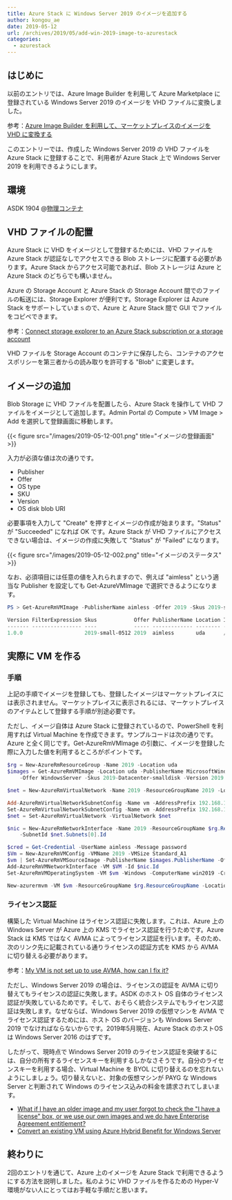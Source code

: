 ```yaml
---
title: Azure Stack に Windows Server 2019 のイメージを追加する
author: kongou_ae
date: 2019-05-12
url: /archives/2019/05/add-win-2019-image-to-azurestack
categories:
  - azurestack
---
```


## はじめに

以前のエントリでは、Azure Image Builder を利用して Azure Marketplace に登録されている Windows Server 2019 のイメージを VHD ファイルに変換しました。

参考：[Azure Image Builder を利用して、マーケットプレイスのイメージを VHD に変換する](https://aimless.jp/blog/archives/2019/05/convert-marketplace-image-to-vhd/)

このエントリーでは、作成した Windows Server 2019 の VHD ファイルを Azure Stack に登録することで、利用者が Azure Stack 上で Windows Server 2019 を利用できるようにします。

## 環境

ASDK 1904 @[物理コンテナ](https://thinkit.co.jp/article/13243)

## VHD ファイルの配置

Azure Stack に VHD をイメージとして登録するためには、VHD ファイルを Azure Stack が認証なしでアクセスできる Blob ストレージに配置する必要があります。Azure Stack からアクセス可能であれば、Blob ストレージは Azure と Azure Stack のどちらでも構いません。

Azure の Storage Account と Azure Stack の Storage Account 間でのファイルの転送には、Storage Explorer が便利です。Storage Explorer は Azure Stack をサポートしていまｓので、Azure と Azure Stack 間で GUI でファイルをコピペできます。

参考：[Connect storage explorer to an Azure Stack subscription or a storage account](https://docs.microsoft.com/en-us/azure-stack/user/azure-stack-storage-connect-se)

VHD ファイルを Storage Account のコンテナに保存したら、コンテナのアクセスポリシーを第三者からの読み取りを許可する "Blob" に変更します。

## イメージの追加

Blob Storage に VHD ファイルを配置したら、Azure Stack を操作して VHD ファイルをイメージとして追加します。Admin Portal の Compute > VM Image > Add を選択して登録画面に移動します。

{{< figure src="/images/2019-05-12-001.png" title="イメージの登録画面" >}}

入力が必須な値は次の通りです。

- Publisher
- Offer
- OS type
- SKU
- Version
- OS disk blob URI

必要事項を入力して "Create" を押すとイメージの作成が始まります。"Status" が "Succeeded" になれば OK です。Azure Stack が VHD ファイルにアクセスできない場合は、イメージの作成に失敗して "Status" が "Failed" になります。 

{{< figure src="/images/2019-05-12-002.png" title="イメージのステータス" >}}

なお、必須項目には任意の値を入れられますので、例えば "aimless" という適当な Publisher を設定しても Get-AzureVMImage で選択できるようになります。

```powershell
PS > Get-AzureRmVMImage -PublisherName aimless -Offer 2019 -Skus 2019-small-0512 -Location uda

Version FilterExpression Skus            Offer PublisherName Location Id                                                             
------- ---------------- ----            ----- ------------- -------- --                                                             
1.0.0                    2019-small-0512 2019  aimless       uda      /Subscriptions/2ca9cea2-0832-4865-a4d4-c98caef5ad20/Provider...
```

## 実際に VM を作る

### 手順

上記の手順でイメージを登録しても、登録したイメージはマーケットプレイスには表示されません。マーケットプレイスに表示されるには、マーケットプレイスのアイテムとして登録する手順が別途必要です。

ただし、イメージ自体は Azure Stack に登録されているので、PowerShell を利用すれば Virtual Machine を作成できます。サンプルコードは次の通りです。Azure と全く同じです。Get-AzureRmVMImage の引数に、イメージを登録した際に入力した値を利用するところがポイントです。

```powershell
$rg = New-AzureRmResourceGroup -Name 2019 -Location uda
$images = Get-AzureRmVMImage -Location uda -PublisherName MicrosoftWindowsServer `
    -Offer WindowsServer -Skus 2019-Datacenter-smalldisk -Version 2019.0.20190410

$net = New-AzureRmVirtualNetwork -Name 2019 -ResourceGroupName 2019 -Location uda -AddressPrefix 192.168.1.0/24

Add-AzureRmVirtualNetworkSubnetConfig -Name vm -AddressPrefix 192.168.1.0/26 -VirtualNetwork $net
Set-AzureRmVirtualNetworkSubnetConfig -Name vm -AddressPrefix 192.168.1.0/26 -VirtualNetwork $net
$net = Set-AzureRmVirtualNetwork -VirtualNetwork $net

$nic = New-AzureRmNetworkInterface -Name 2019 -ResourceGroupName $rg.ResourceGroupName -Location uda `
    -SubnetId $net.Subnets[0].Id

$cred = Get-Credential -UserName aimless -Message password
$Vm = New-AzureRmVMConfig -VMName 2019 -VMSize Standard_A1
$vm | Set-AzureRmVMSourceImage -PublisherName $images.PublisherName -Offer $images.Offer -Skus $images.Skus -Version $images.Version
Add-AzureRmVMNetworkInterface -VM $VM -Id $nic.Id
Set-AzureRmVMOperatingSystem -VM $vm -Windows -ComputerName win2019 -Credential $cred

New-azurermvm -VM $vm -ResourceGroupName $rg.ResourceGroupName -Location uda
```

### ライセンス認証

構築した Virtual Machine はライセンス認証に失敗します。これは、Azure 上の Windows Server が Azure 上の KMS でライセンス認証を行うためです。Azure Stack は KMS ではなく AVMA によってライセンス認証を行います。そのため、次のリンク先に記載されている通りライセンスの認証方式を KMS から AVMA に切り替える必要があります。

参考：[My VM is not set up to use AVMA, how can I fix it?](https://docs.microsoft.com/en-us/azure-stack/operator/azure-stack-windows-server-faq#my-vm-is-not-set-up-to-use-avma-how-can-i-fix-it)

ただし、Windows Server 2019 の場合は、ライセンスの認証を AVMA に切り替えてもライセンスの認証に失敗します。ASDK のホスト OS 自体のライセンス認証が失敗しているためです。そして、おそらく統合システムでもライセンス認証は失敗します。なぜならば、Windows Server 2019 の仮想マシンを AVMA でライセンス認証するためには、ホスト OS のバージョンも Windows Server 2019 でなければならないからです。2019年5月現在、Azure Stack のホストOS は Windows Server 2016 のはずです。

したがって、現時点で Windows Server 2019 のライセンス認証を突破するには、自分の所有するライセンスキーを利用するしかなさそうです。自分のライセンスキーを利用する場合、Virtual Machine を BYOL に切り替えるのを忘れないようにしましょう。切り替えないと、対象の仮想マシンが PAYG な Windows Server と判断されて Windows のライセンス込みの料金を請求されてしまいます。

- [What if I have an older image and my user forgot to check the "I have a license" box, or we use our own images and we do have Enterprise Agreement entitlement?](https://docs.microsoft.com/en-us/azure-stack/operator/azure-stack-windows-server-faq#what-if-i-have-an-older-image-and-my-user-forgot-to-check-the-i-have-a-license-box-or-we-use-our-own-images-and-we-do-have-enterprise-agreement-entitlement)
- [Convert an existing VM using Azure Hybrid Benefit for Windows Server
](https://docs.microsoft.com/en-us/azure/virtual-machines/windows/hybrid-use-benefit-licensing#convert-an-existing-vm-using-azure-hybrid-benefit-for-windows-server)

## 終わりに

2回のエントリを通じて、Azure 上のイメージを Azure Stack で利用できるようにする方法を説明しました。私のように VHD ファイルを作るための Hyper-V 環境がない人にとってはお手軽な手順だと思います。
